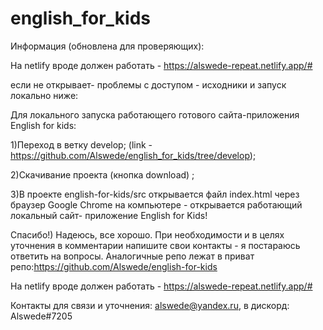 # english_for_kids
Информация (обновлена для проверяющих):

На netlify вроде должен работать - https://alswede-repeat.netlify.app/#

если не открывает- проблемы с доступом - исходники и запуск локально ниже:

Для локального запуска работающего готового сайта-приложения English for kids:

1)Переход в ветку develop; (link - https://github.com/Alswede/english_for_kids/tree/develop); 

2)Скачивание проекта (кнопка download) ;

3)В проекте english-for-kids/src открывается файл index.html через браузер Google Chrome на компьютере - открывается работающий локальный сайт- приложение English for Kids!


Спасибо!) Надеюсь, все хорошо.
При необходимости и в целях уточнения в комментарии напишите свои контакты - я постараюсь ответить на вопросы.
Аналогичные репо лежат в приват репо:https://github.com/Alswede/english-for-kids

На netlify вроде должен работать - https://alswede-repeat.netlify.app/#


Контакты для связи и уточнения: alswede@yandex.ru, в дискорд: Alswede#7205
